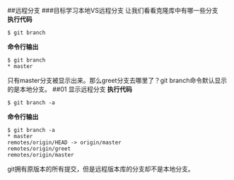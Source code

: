 ##远程分支
###目标学习本地VS远程分支
让我们看看克隆库中有哪一些分支  
**执行代码**

`$ git branch` 

**命令行输出**

	$ git branch
	* master

只有master分支被显示出来。那么greet分支去哪里了？git branch命令默认显示的是本地分支。
##01 显示远程分支
**执行代码**

`$ git branch -a`  

**命令行输出**

	$ git branch -a
	* master
  	remotes/origin/HEAD -> origin/master
  	remotes/origin/greet
  	remotes/origin/master
git拥有原版本的所有提交，但是远程版本库的分支却不是本地分支。